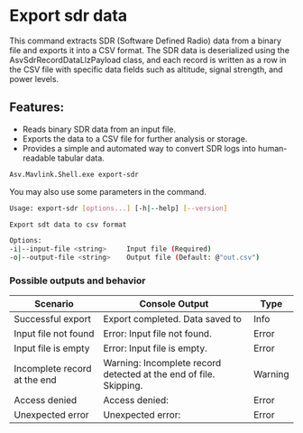 # Export sdr data

This command extracts SDR (Software Defined Radio) data from a binary file and exports it into a CSV format. The SDR data is deserialized using the AsvSdrRecordDataLlzPayload class, and each record is written as a row in the CSV file with specific data fields such as altitude, signal strength, and power levels.

## Features:

- Reads binary SDR data from an input file.
- Exports the data to a CSV file for further analysis or storage.
- Provides a simple and automated way to convert SDR logs into human-readable tabular data.
```bash
Asv.Mavlink.Shell.exe export-sdr
```

You may also use some parameters in the command.
```bash
Usage: export-sdr [options...] [-h|--help] [--version]

Export sdt data to csv format

Options:
-i|--input-file <string>     Input file (Required)
-o|--output-file <string>    Output file (Default: @"out.csv")
```

### Possible outputs and behavior

| Scenario                     | Console Output                                                    | Type    |
| ---------------------------- | ----------------------------------------------------------------- | ------- |
| Successful export            | Export completed. Data saved to <output-file>                     | Info    |
| Input file not found         | Error: Input file <input-file> not found.                         | Error   |
| Input file is empty          | Error: Input file <input-file> is empty.                          | Error   |
| Incomplete record at the end | Warning: Incomplete record detected at the end of file. Skipping. | Warning |
| Access denied                | Access denied: <error message>                                    | Error   |
| Unexpected error             | Unexpected error: <error message>                                 | Error   |


